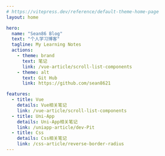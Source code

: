 ```yaml
---
# https://vitepress.dev/reference/default-theme-home-page
layout: home

hero:
  name: "Sean86 Blog"
  text: "个人学习博客"
  tagline: My Learning Notes
  actions:
    - theme: brand
      text: 笔记
      link: /vue-article/scroll-list-components
    - theme: alt
      text: Git Hub
      link: https://github.com/sean8621

features:
  - title: Vue
    details: Vue相关笔记
    link: /vue-article/scroll-list-components
  - title: Uni-App
    details: Uni-App相关笔记
    link: /uniapp-article/dev-Pit
  - title: Css
    details: Css相关笔记
    link: /css-article/reverse-border-radius
---
```

